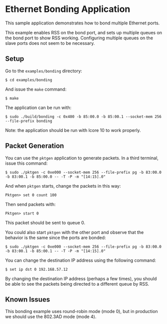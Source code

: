# Ethernet Bonding Application

This sample application demonstrates how to bond multiple Ethernet ports.

This example enables RSS on the bond port, and sets up multiple queues on the bond port to show RSS working. Configuring multiple queues on the slave ports does not seem to be necessary.

## Setup

Go to the `examples/bonding` directory:

    $ cd examples/bonding

And issue the `make` command:

    $ make

The application can be run with:

    $ sudo ./build/bonding -c 0x400 -b 85:00.0 -b 85:00.1 --socket-mem 256 --file-prefix bonding

Note: the application should be run with lcore 10 to work properly.

## Packet Generation

You can use the `pktgen` application to generate packets. In a third terminal, issue this command:

    $ sudo ./pktgen -c 0xe000 --socket-mem 256 --file-prefix pg -b 83:00.0 -b 83:00.1 -b 85:00.0 -- -T -P -m "[14:15].0"

And when `pktgen` starts, change the packets in this way:

    Pktgen> set 0 count 100

Then send packets with:

    Pktgen> start 0

This packet should be sent to queue 0.

You could also start `pktgen` with the other port and observe that the behavior is the same since the ports are bonded:

    $ sudo ./pktgen -c 0xe000 --socket-mem 256 --file-prefix pg -b 83:00.0 -b 83:00.1 -b 85:00.1 -- -T -P -m "[14:15].0"

You can change the destination IP address using the following command:

    $ set ip dst 0 192.168.57.12

By changing the destination IP address (perhaps a few times), you should be able to see the packets being directed to a different queue by RSS.

## Known Issues

This bonding example uses round-robin mode (mode 0), but in production we should use the 802.3AD mode (mode 4).
